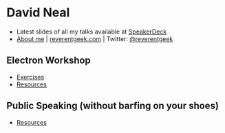 # David Neal

* Latest slides of all my talks available at [SpeakerDeck](https://speakerdeck.com/reverentgeek)
* [About me](https://about.me/reverentgeek) | [reverentgeek.com](http://reverentgeek.com) | Twitter: [@reverentgeek](https://twitter.com/reverentgeek)

## Electron Workshop

* [Exercises](http://bit.ly/electron-workshop)
* [Resources](https://github.com/reverentgeek/electron-workshop/wiki/Resources)

## Public Speaking (without barfing on your shoes)

* [Resources](bit.ly/barfshoes)